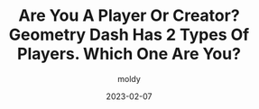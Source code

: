 ---
title: "Are You A Player Or Creator? Geometry Dash Has 2 Types Of Players. Which One Are You?"
date: 2023-02-07
desc: Geometry Dash has 2 types of players, them being players and creators. Players can usually beat extreme demons while creators can usually get creator points. Which are you?
pageSlug: are-you-a-player-or-creator-geometry-dash
author: moldy
image: https://i.ytimg.com/vi/wN99FsXddwc/maxresdefault.jpg
imageSource: https://youtu.be/wN99FsXddwc
questions:
    -
        question: How many creator points do you have?
        options:
            - 3 or more
            - "2"
            - "1"
            - None
    -
        question: How many stars do you have?
        options:
            - Less than 500
            - Less than 1000
            - Less than 10,000
            - More than 10,000
    -
        question: What is your hardest difficulty demon?
        options:
            - Nothing
            - Easy or Medium Demon
            - Hard or Insane Demon
            - Extreme Demon
    -
        question: Which of these YouTubers do you like the most?
        options:
            - Wulzy
            - Tride
            - Colon
            - EricVanWilderman
    -
        question: How many user coins do you have?
        options:
            - Less than 100
            - Less than 500
            - Less than 1000
            - More than 1000
outcomes:
    - You are a creator!
    - You are both a player and a creator!
    - You are a player!
    - You are a hardcore player!
subcomes:
    - You specifically enjoy creating levels over playing them. You are creative and love to create levels for fun.
    - You both play levels and create them. You may play for inspiration or create for motivation, but you enjoy both playing levels and creating them.
    - You specifically enjoy playing levels over creating them. You are dedicated and love to get new achievements.
    - You wish to achieve more than the average player and slay the top extreme demons. You are hardcore and nothing less!
---